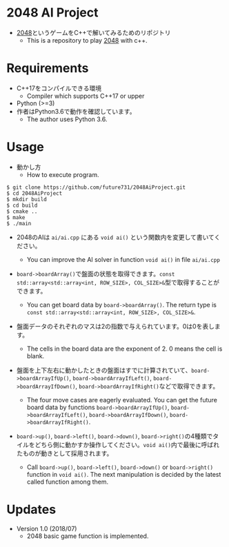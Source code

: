 # 2048 AI Project

- [2048](https://ja.wikipedia.org/wiki/2048_(%E3%82%B2%E3%83%BC%E3%83%A0))というゲームをC++で解いてみるためのリポジトリ  
  - This is a repository to play [2048](https://en.wikipedia.org/wiki/2048_%28video_game%29) with c++.  

# Requirements

- C++17をコンパイルできる環境
  - Compiler which supports C++17 or upper
- Python (>=3)
- 作者はPython3.6で動作を確認しています。
  - The author uses Python 3.6.

# Usage
- 動かし方
  - How to execute program.
``` shell
$ git clone https://github.com/future731/2048AiProject.git
$ cd 2048AiProject
$ mkdir build
$ cd build
$ cmake ..
$ make
$ ./main
```

- 2048のAIは `ai/ai.cpp` にある `void ai()` という関数内を変更して書いてください。
  - You can improve the AI solver in function `void ai()` in file `ai/ai.cpp`
  
- `board->boardArray()`で盤面の状態を取得できます。`const std::array<std::array<int, ROW_SIZE>, COL_SIZE>&`型で取得することができます。
  - You can get board data by `board->boardArray()`. The return type is `const std::array<std::array<int, ROW_SIZE>, COL_SIZE>&`.
  
- 盤面データのそれぞれのマスは2の指数で与えられています。0は0を表します。
  - The cells in the board data are the exponent of 2. 0 means the cell is blank.
  
- 盤面を上下左右に動かしたときの盤面はすでに計算されていて、`board->boardArrayIfUp()`, `board->boardArrayIfLeft()`, `board->boardArrayIfDown()`, `board->boardArrayIfRight()`などで取得できます。
  - The four move cases are eagerly evaluated. You can get the future board data by functions `board->boardArrayIfUp()`, `board->boardArrayIfLeft()`, `board->boardArrayIfDown()`, `board->boardArrayIfRight()`.

- `board->up()`, `board->left()`, `board->down()`, `board->right()`の4種類でタイルをどちら側に動かすか操作してください。`void ai()`内で最後に呼ばれたものが動きとして採用されます。
  - Call `board->up()`, `board->left()`, `board->down()` or `board->right()` function in `void ai()`. The next manipulation is decided by the latest called function among them.
  
# Updates
- Version 1.0 (2018/07)
  - 2048 basic game function is implemented.
